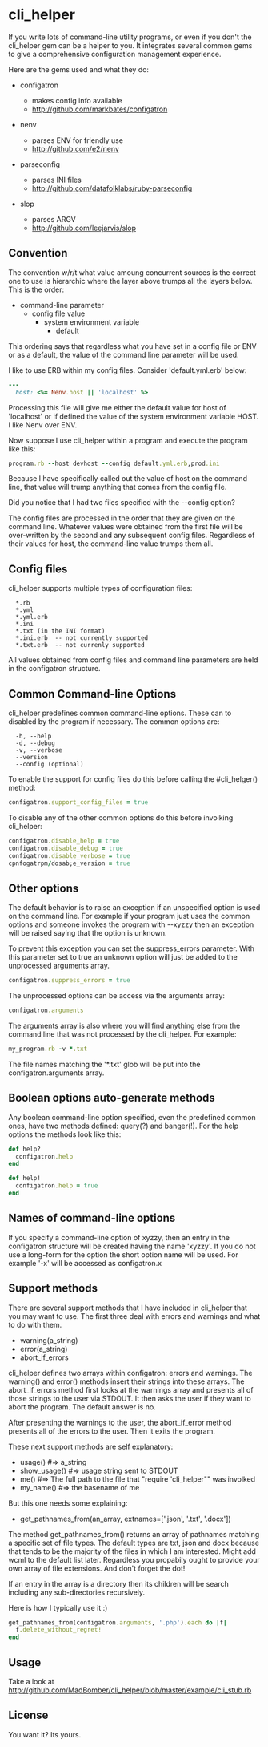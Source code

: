 # cli_helper

If you write lots of command-line utility programs, or
even if you don't the cli_helper gem can be a helper
to you.  It integrates several common gems to give
a comprehensive configuration management experience.

Here are the gems used and what they do:

* configatron
  * makes config info available
  * http://github.com/markbates/configatron

* nenv
  * parses ENV for friendly use
  * http://github.com/e2/nenv

* parseconfig
  * parses INI files
  * http://github.com/datafolklabs/ruby-parseconfig

* slop
  * parses ARGV
  * http://github.com/leejarvis/slop


## Convention

The convention w/r/t what value amoung concurrent sources
is the correct one to use is hierarchic
where the layer above trumps all the layers below.  This is the order:

* command-line parameter
  * config file value
    * system environment variable
      * default

This ordering says that regardless what you have set in
a config file or ENV or as a default, the value of the
command line parameter will be used.

I like to use ERB within my config files.  Consider 'default.yml.erb'
below:

```ruby
---
  host: <%= Nenv.host || 'localhost' %>
```

Processing this file will give me either the default value for host
of 'localhost' or if defined the value of the system environment
variable HOST.  I like Nenv over ENV.

Now suppose I use cli_helper within a program and execute the
program like this:

```ruby
program.rb --host devhost --config default.yml.erb,prod.ini
```

Because I have specifically called out the value of host on the
command line, that value will trump anything that comes from the
config file.

Did you notice that I had two files specified with the --config option?

The config files are processed in the order that they are given on the command
line.  Whatever values were obtained from the first file will be over-written
by the second and any subsequent config files.  Regardless of their
values for host, the command-line value trumps them all.


## Config files

cli_helper supports multiple types of configuration files:

```text
  *.rb
  *.yml
  *.yml.erb
  *.ini
  *.txt (in the INI format)
  *.ini.erb  -- not currently supported
  *.txt.erb  -- not currenly supported
```

All values obtained from config files and command line parameters are
held in the configatron structure.


## Common Command-line Options

cli_helper predefines common command-line options.  These
can to disabled by the program if necessary.  The common options
are:

```text
  -h, --help
  -d, --debug
  -v, --verbose
  --version
  --config (optional)
```

To enable the support for config files do this before
calling the #cli_helger() method:

```ruby
configatron.support_config_files = true
```

To disable any of the other common options do this before
involking cli_helper:

```ruby
configatron.disable_help = true
configatron.disable_debug = true
configatron.disable_verbose = true
cpnfogatrpm/dosab;e_version = true
```

## Other options

The default behavior is to raise an exception if an unspecified option is
used on the command line.  For example if your program just uses the common
options and someone invokes the program with --xyzzy then an exception will be
raised saying that the option is unknown.

To prevent this exception you can set the suppress_errors parameter.  With
this parameter set to true an unknown option will just be added to the unprocessed
arguments array.

```ruby
configatron.suppress_errors = true
```

The unprocessed options can be access via the arguments array:

```ruby
configatron.arguments
```

The arguments array is also where you will find anything else from the
command line that was not processed by the cli_helper.  For example:

```ruby
my_program.rb -v *.txt
```

The file names matching the '*.txt' glob will be put into the configatron.arguments
array.


## Boolean options auto-generate methods

Any boolean command-line option specified, even the predefined common ones,
have two methods defined: query(?) and banger(!).  For the help options
the methods look like this:

```ruby
def help?
  configatron.help
end

def help!
  configatron.help = true
end
```

## Names of command-line options

If you specify a command-line option of xyzzy, then an
entry in the configatron structure will be created having the
name 'xyzzy'.  If you do not use a long-form for the option
the short option name will be used.  For example '-x' will
be accessed as configatron.x


## Support methods

There are several support methods that I have included in cli_helper
that you may want to use.  The first three deal with
errors and warnings and what to do with them.

* warning(a_string)
* error(a_string)
* abort_if_errors

cli_helper defines two arrays within configatron: errors and warnings.  The
warning() and error() methods insert their strings into these arrays.  The
abort_if_errors method first looks at the warnings array and presents all of
those strings to the user via STDOUT.  It then asks the user if they want
to abort the program.  The default answer is no.

After presenting the warnings to the user, the abort_if_error method presents
all of the errors to the user.  Then it exits the program.

These next support methods are self explanatory:

* usage() #=> a_string
* show_usage() #=> usage string sent to STDOUT
* me()  #=> The full path to the file that "require 'cli_helper"" was involked
* my_name() #=> the basename of me

But this one needs some explaining:

* get_pathnames_from(an_array, extnames=['.json', '.txt', '.docx'])

The method get_pathnames_from() returns an array of pathnames matching a specific
set of file types.  The default types are txt, json and docx because that tends to
be the majority of the files in which I am interested.  Might add wcml to the default list
later.  Regardless you propabily ought to provide your own array of file extensions.  And
don't forget the dot!

If an entry in the array is a directory then its children will be search including any sub-directories recursively.

Here is how I typically use it :)

```ruby
get_pathnames_from(configatron.arguments, '.php').each do |f|
  f.delete_without_regret!
end
```


## Usage

Take a look at http://github.com/MadBomber/cli_helper/blob/master/example/cli_stub.rb


## License

You want it?  Its yours.
